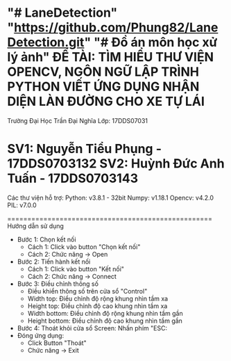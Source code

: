 "# LaneDetection"
"https://github.com/Phung82/LaneDetection.git"
"# Đồ án môn học xử lý ảnh"
ĐỀ TÀI: TÌM HIỂU THƯ VIỆN OPENCV, NGÔN NGỮ LẬP TRÌNH PYTHON
VIẾT ỨNG DỤNG NHẬN DIỆN LÀN ĐƯỜNG CHO XE TỰ LÁI
==================================================
Trường Đại Học Trần Đại Nghĩa
Lớp: 17DDS07031

SV1: Nguyễn Tiểu Phụng  - 17DDS0703132
SV2: Huỳnh Đức Anh Tuấn - 17DDS0703143
=================================================

Các thư viện hỗ trợ:
Python: v3.8.1 - 32bit
Numpy: v1.18.1
Opencv: v4.2.0
PIL: v7.0.0

===================================================
Hướng dẫn sử dụng
- Bước 1: Chọn kết nối
	+ Cách 1: Click vào button "Chọn kết nối"
	+ Cách 2: Chức năng -> Open
- Bước 2: Tiến hành kết nối
	+ Cách 1: Click vào button "Kết nối"
	+ Cách 2: Chức năng -> Connect
- Bước 3: Điều chỉnh thông số
	+ Điều khiển thông số trên cửa sổ "Control"
	+ Width top: Điều chỉnh độ rộng khung nhìn tầm xa
	+ Height top: Điều chỉnh độ cao khung nhìn tầm xa
	+ Width bottom: Điều chỉnh độ rộng khung nhìn tầm gần
	+ Height bottom: Điều chỉnh độ cao khung nhìn tầm gần
- Bước 4: Thoát khỏi cửa sổ Screen: Nhấn phím "ESC:
- Đóng ứng dụng:
	+ Click Button "Thoát"
	+ Chức năng -> Exit